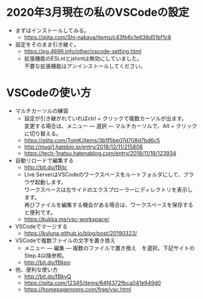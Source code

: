 # 2020年3月現在の私のVSCodeの設定
 
* まずはインストールしてみる。
  * https://qiita.com/Shi-nakaya/items/c43fb6c1e638d51bf1c8
* 設定をそのまま引き継ぐ。
  * https://pg.4696.info/other/vscode-setting.html
  * 拡張機能のESLntとjshintは無効にしていました。  
  不要な拡張機能はアンインストールしてください。
  
# VSCodeの使い方

* マルチカーソルの練習  
  * 設定が引き継がれていればctrl + クリックで複数カーソルが出ます。  
 変更する場合は、メニュー ― 選択 ― マルチカーソルで、Alt + クリックに切り替える。
  * https://qiita.com/TomK/items/3b1f5be07d708d7bd6c5
  * http://mugi1.hateblo.jp/entry/2018/12/11/215808
  * https://tech-1natsu.hatenablog.com/entry/2018/11/18/123934
* 自動リロードで編集する
  * http://bit.do/fBjtc
  * Live ServerはVSCodeのワークスペースをルートフォルダにして、ブラウザ起動します。  
  ワークスペースは左サイドのエクスプローラーにディレクトリを表示します。  
  再びファイルを編集する機会がある場合は、ワークスペースを保存すると便利です。
  * https://kukka.me/vsc-workspace/
* VSCodeでマージする
  * https://kuluna.github.io/blog/post/20190323/
* VSCodeで複数ファイルの文字を置き換え
  * メニュー ― 編集 ― 複数のファイルで置き換え　を選択。下記サイトのStep.4以降参照。  
  * http://bit.do/fBkpo
* 他、便利な使い方
  * http://bit.do/fBkyQ
  * https://qiita.com/12345/items/64f4372fbca041e949d0
  * https://homepagenopro.com/free/vsc.html
